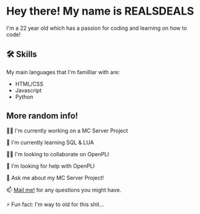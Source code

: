 # Hey there! My name is REALSDEALS

I'm a 22 year old which has a passion for coding and learning on how to code!

## 🛠 Skills
My main languages that I'm familliar with are:
- HTML/CSS
- Javascript
- Python




## More random info!
👩‍💻 I'm currently working on a MC Server Project

🧠 I'm currently learning SQL & LUA

👯‍♀️ I'm looking to collaborate on OpenPLI

🤔 I'm looking for help with OpenPLI

💬 Ask me about my MC Server Project!

📫 [Mail me!](mailto:realsdeals@gmail.com?subject=Question% "Question?") for any questions you might have.

⚡️ Fun fact: I'm way to old for this shit...

